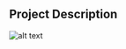 ## Project Description


![alt text](https://github.com/HyeongHan/hyeonghan.github.io/tree/main/figs/SPT2023_cut.png)
